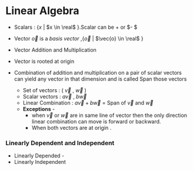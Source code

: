 # Linear Algebra



- Scalars : {$x$ | $x \in \real$  }.Scalar can be $+$ or $- $

- Vector  $\vec{o}$  is a *basis vector* ,{$\vec{o}$ | $\vec{o} \in \real$  }

- Vector Addition and Multiplication

- Vector is rooted at origin 

- Combination of addition and multiplication on  a pair of scalar vectors can yield any vector in that dimension and is called Span those vectors
  - Set of vectors : ( $\vec{v}$ , $\vec{w}$ ) 
  - Scalar vectors :  $a\vec{v}$ , $b\vec{w}$ 
  - Linear Combination   :   $a\vec{v} + b\vec{w}$    = Span of    $\vec{v}$ and $\vec{w}$ 
  - **Exceptions** - 
    -  when  $\vec{v}$ or  $\vec{w}$ are in same line of vector then the only direction linear combination can move is forward or backward. 
    - When both vectors are at origin .



### Linearly Dependent and Independent

- Linearly Depended - 
- Linearly Independent